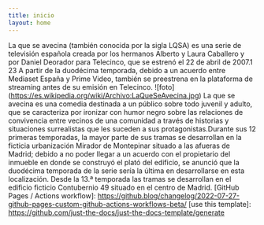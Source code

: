 ```yaml
---
title: inicio
layout: home
---
```



La que se avecina (también conocida por la sigla LQSA) es una serie de televisión española creada por los hermanos Alberto y Laura Caballero y por Daniel Deorador para Telecinco, que se estrenó el 22 de abril de 2007.1​2​3​ A partir de la duodécima temporada, debido a un acuerdo entre Mediaset España y Prime Video, también se preestrena en la plataforma de streaming antes de su emisión en Telecinco.
![foto] (https://es.wikipedia.org/wiki/Archivo:LaQueSeAvecina.jpg) 
La que se avecina es una comedia destinada a un público sobre todo juvenil y adulto, que se caracteriza por ironizar con humor negro sobre las relaciones de convivencia entre vecinos de una comunidad a través de historias y situaciones surrealistas que les suceden a sus protagonistas.Durante sus 12 primeras temporadas, la mayor parte de sus tramas se desarrollan en la ficticia urbanización Mirador de Montepinar situado a las afueras de Madrid; debido a no poder llegar a un acuerdo con el propietario del inmueble en donde se construyó el plató del edificio, se anunció que la duodécima temporada de la serie sería la última en desarrollarse en esta localización. Desde la 13.ª temporada las tramas se desarrollan en el edificio ficticio Contubernio 49 situado en el centro de Madrid.
[GitHub Pages / Actions workflow]: https://github.blog/changelog/2022-07-27-github-pages-custom-github-actions-workflows-beta/
[use this template]: https://github.com/just-the-docs/just-the-docs-template/generate
